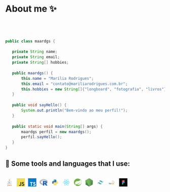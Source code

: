 <h1>About me ✨</h1>
<br>

###
 ```java
 
public class maardgs {

    private String name;
    private String email;
    private String[] hobbies;

    public maardgs() {
        this.name = "Marília Rodrigues";
        this.email = "contato@mariliarodrigues.com.br";
        this.hobbies = new String[]{"longboard", "fotografia", "livros"};
    }

    public void sayHello() {
        System.out.println("Bem-vindo ao meu perfil!");
    }

    public static void main(String[] args) {
        maardgs perfil = new maardgs();
        perfil.sayHello();
    }
}
 ```

###

<div>
<h2 sytle="font-size: 24px; margin-bottom: 15px;" > 🔖 Some tools and languages that I use:</h2>
<br> 
<img align="left" alt="Java" width="26px" src="https://raw.githubusercontent.com/github/explore/master/topics/java/java.png" style="margin-right: 10px;" /> 
<img align="left" alt="JavaScript" width="26px" src="https://raw.githubusercontent.com/github/explore/master/topics/javascript/javascript.png" style="margin-right: 10px;" /> 
<img align="left" alt="TypeScript" width="26px" src="https://raw.githubusercontent.com/github/explore/master/topics/typescript/typescript.png" style="margin-right: 10px;" /> 
<img align="left" alt="R" width="26px" src="https://raw.githubusercontent.com/github/explore/master/topics/r/r.png" style="margin-right: 10px;" /> 
<img align="left" alt="Python" width="26px" src="https://raw.githubusercontent.com/github/explore/master/topics/python/python.png" style="margin-right: 10px;" /> 
<img align="left" alt="React" width="26px" src="https://raw.githubusercontent.com/github/explore/master/topics/react/react.png" style="margin-right: 10px;" /> 
 <img align="left" alt="Spring" width="26px" src="https://raw.githubusercontent.com/github/explore/master/topics/spring/spring.png" style="margin-right: 10px;" /> 
 <img align="left" alt="Node.js" width="26px" src="https://raw.githubusercontent.com/github/explore/master/topics/nodejs/nodejs.png" style="margin-right: 10px;" /> 
 <img align="left" alt="Tailwind CSS" width="26px" src="https://raw.githubusercontent.com/github/explore/master/topics/tailwind/tailwind.png" style="margin-right: 10px;" />
 <img align="left" alt="MySQL" width="26px" src="https://raw.githubusercontent.com/github/explore/master/topics/mysql/mysql.png" style="margin-right: 10px;" />
 <img align="left" alt="Figma" width="26px" src="https://raw.githubusercontent.com/github/explore/master/topics/figma/figma.png" style="margin-right: 10px;" /> 
 <br style="clear: both;" />
</div>
